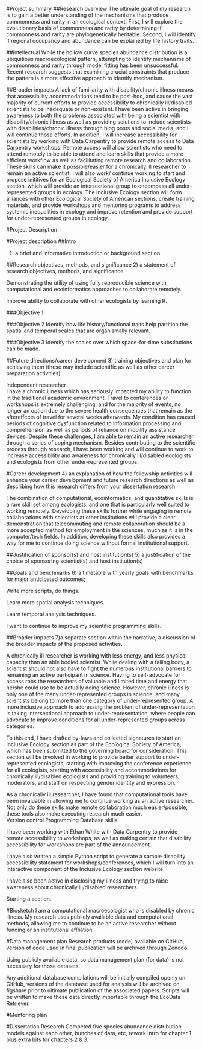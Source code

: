 <!--
Postdoctoral Research Fellowships in Biology
http://www.nsf.gov/funding/pgm_summ.jsp?pims_id=503622&org=BIO

http://www.nsf.gov/bio/prfb/applicant_how_to_apply_prfb.pdf
http://www.nsf.gov/bio/prfb/applicant_how_to_apply_prfb.pdf
-->

<!--
Prepare Project Summary (also called Abstract) of Proposed Research and Training. [1 page limit]
 This is an abstract of the proposed research and training. You must
clearly address and identify in separate statements using the three boxes:(1) an overview of the project;(2) the intellectual merit of the proposed activity; and (3) the broader impacts resulting from the proposed activity or the application will be returned without review.
For all areas, list your sponsoring scientist(s) and institution(s) in the overview.
-->
#Project summary
##Research overview
The ultimate goal of my research is to gain a better understanding of the mechanisms that produce commonness and rarity in
an ecological context. First, I will explore the evolutionary basis of commonness and rarity by determining if commonness and rarity are
phylogenetically heritable. Second, I will identify if regional occupancy and abundance can be explained by life history traits. <!--Or: Understanding the spatial and temporal scales that are relevant to organisms could provide a better guide for the spatial and temporal scale a study needs to identify mechanisms affecting species richness and abundance for those taxa.  It may also be possible to identify a general pattern for how space and time relationships change with taxa.-->

##Intellectual 
While the hollow curve species abundance distribution is a ubiquitious macroecological pattern, attempting to identify mechanisms of commonness and rarity through model fitting has been unsuccessful.  Recent research suggests that examining crucial constraints that produce the pattern is a more effective approach to identify mechanism.  <!--Something about S and N and interesting which species are likely to be more abundant, conservation, utility of trait based approaches + phylogeny over multiple taxa. --> <!--Different ecological mechanisms operate at different scales, and thus the scale at which a study is conducted is central to understanding those mechanisms.  While ecology has addressed the problems of spatial scale for some time now, it has been only recently that the data have become available to address the problem of temporal scale, although space-for-time substitutions are fairly common.  Because temporal scale ecology is still in its infancy, the problem of synthesizing the relationship between space and scale has not yet been thoroughly addressed, but is central to understanding over which scales space-for-time substitutions are effective, and the relative importance of space and time in identifying pattern generating ecological mechanisms.-->

##Broader impacts
A lack of familiarity with disability/chronic illness means that accessibility accommodations tend to be post-hoc, and cause the vast majority of current efforts to provide accessibility to chronically ill/disabled scientists to be inadequate or non-existent. I have been active in bringing awareness to both the problems associated with being a scientist with disability/chronic illness as well as providing solutions to include scientists with disabilities/chronic illness through blog posts and social media, and I will continue those efforts.  In addition, I will increase accessibility for scientists by working with Data Carpentry to provide remote access to Data Carpentry workshops. Remote access will allow scientists who need to attend remotely to be able to attend and learn skills that provide a more efficient workflow as well as facilitating remote research and collaboration.  These skills can make it possible/easier for a chronically ill researcher to remain an active scientist.  I will also work/ continue working to start and propose inititives for an Ecological Society of America Inclusive Ecology section. which will provide an intersectional group to encompass all under-represented groups in ecology.  The Inclusive Ecology section will form alliances with other Ecological Society of American sections, create training materials, and provide workshops and mentoring programs to address systemic inequalities in ecology and improve retention and provide support for under-represented groups in ecology.<!-- This may need to move down, and the other broader impacts section may need to move up.  Either way, the broader impacts needs quite a bit of work and focusing.-->

#Project Description
<!--
Prepare Project Description (Research and Training Plan).[6 page limit,
including all figures, tables, etc.] 
The research and training plan presents the research that you will conduct and the training that you will receive during the fellowship period and how they relate to your career goals. Include in the research and training plan: 1) a brief and informative introduction or background section; 2) a statement of research objectives, methods, and
significance; 3) training objectives and plan for achieving them (these may include scientific as well as other career preparation activities); 4) an explanation of how the fellowship activities will enhance your career development and future research directions as well as describing how this research differs from your dissertation research; 5) a justification of the choice of sponsoring scientist(s) and host institution(s); 6) a timetable with yearly goals with benchmarks for major anticipated outcomes; 7)a separate section within the narrative, a discussion of the broader impacts of the proposed activities.
-->
#Project description
##Intro
 1) a brief and informative introduction or background section 


##Research objectives, methods, and significance
2) a statement of research objectives, methods, and
significance

Demonstrating the utility of using fully reproducible science with computational and ecoinformatics approaches to collaborate remotely.


Improve ability to collaborate with other ecologists by learning R.


###Objective 1

###Objective 2
Identify how life history/functional traits help partition the spatial and temporal scales that are organismally relevant.

###Objective 3
Identify the scales over which space-for-time substitutions can be made.

##Future directions/career development
3) training objectives and plan for achieving them (these may include scientific as well as other career preparation activities)

Independent researcher  
I have a chronic illness which has seriously impacted my ability to function in the traditional academic environment.  Travel to conferences or workshops is extremely challenging, and for the majority of events, no longer an option due to the severe health consequences that  remain as the aftereffects of travel for several weeks afterwards.  My condition has caused periods of cognitive dysfunction related to information processing and comprehension as well as periods of reliance on mobility assistance devices.  <!-- I really don't know how much to disclose.  My inclination is to gloss over it personally, but I think from a cultural changing perspective that it could be valuable to fully disclose to indicate that I've got some really significant problems but am still doing research anyway -->  Despite these challenges, I am able to remain an active researcher through a series of coping mechanism.  Besides contributing to the scientific process through research, I have been working and will continue to work to increase accessibility and awareness for chronically ill/disabled ecologists and ecologists from other under-represented groups. 

#Career development
4) an explanation of how the fellowship activities will enhance your career development and future research directions as well as describing how this research differs from your dissertation research

The combination of computational, ecoinformatics, and quantitative skills is  a rare skill set among ecologists, and one that is particularly well suited to working remotely.  Developing these skills further while engaging in remote collaborations with scientists at other institutions will provide a clear demonstration that telecommuting and remote collaboration should be a more accepted method for employment in the sciences, much as it is in the computer/tech fields.  In addition, developing these skills also provides a way for me to continue doing science without formal institutional support.  
 

##Justification of sponsor(s) and host institution(s)
5) a justification of the choice of sponsoring scientist(s) and host institution(s)
<!-- Description of awesome people with the skills and ideas that I want to work with-->


##Goals and benchmarks
6) a timetable with yearly goals with benchmarks for major anticipated outcomes; 

<!--Need to learn phylogenetic analysis-->

Write more scripts, do things.

Learn more spatial analysis techniques.

Learn temporal analysis techniques.

I want to continue to improve my scientific programming skills.

##Broader impacts
7)a separate section within the narrative, a discussion of the broader impacts of the proposed activities.
<!--Inadequacy of current efforts to include chronically ill researchers.-->
A chronically ill researcher is working with less energy, and less physical capacity than an able bodied scientist.  While dealing with a failing body, a scientist should not also have to fight the numerous institutional barriers to remaining an active participant in science.  Having to self-advocate for access robs the researchers of valuable and limited time and energy that he/she could use to be actually doing science.  However, chronic illness is only one of the many under-represented groups in science, and many scientists belong to more than one category of under-represented group.  A more inclusive approach to addressing the problem of under-representation is taking intersectional approach to under-representation, where people can advocate to improve conditions for all under-represented groups across categories.

To this end, I have drafted by-laws and collected signatures to start an Inclusive Ecology section as part of the Ecological Society of America, which has been submitted to the governing board for consideration.  This section will be involved in working to provide better support to under-represented ecologists, starting with improving the conference experience for all ecologists, starting with accessibility and accommodations for chronically ill/disabled ecologists and providing training to volunteers, moderators, and staff on respecting gender identity and expression.    


<!--Tools that a chronically ill researcher can use to remain active in the field. -->
As a chronically ill researcher, I have found that computational tools have been invaluable in allowing me to continue working as an active researcher.  Not only do these skills make remote collaboration much easier/possible, these tools also make executing research much easier.  
Version control
Programming
Database skills


<!--Plan for teaching these skills.-->
I have been working with Ethan White with Data Carpentry to provide remote accessibility to workshops, as well as making certain that disability accessibility for workshops are part of the announcement.

I have also written a simple Python script to generate a sample disability accessibility statement for workshops/conferences, which I will turn into an interactive component of the Inclusive Ecology section website.

I have also been active in disclosing my illness and trying to raise awareness about chronically ill/disabled researchers.

Starting a section.

<!--
Biographical Sketch[2 page limit]
Submit your CV in the section Biographical Sketches. Follow the form
given in the Grants Program Guide II.C.2.f.i for senior personnel.
List conference abstracts and titles of presentations separate from peer-reviewed articles. For unpublished manuscripts, list only those submitted or accepted for publication (along with most likely date of publication). 
-->
#Biosketch
I am a computational macroecologist who is disabled by chronic illness.  My research uses publicly available data and computational methods, allowing me to continue to be an active researcher without funding or an institutional affliation.
<!--
Data Management Plan:
All applications must include a supplementary document of no more than two pages labeled "Data Management Plan". Describe plans for data management and sharing of the products of research, or assert the absence of the need for such plans. Upload this to Supplementary Documents–Data Management Plan.
-->
#Data management plan
Research products (code) available on GitHub, version of code used in final publication will be archived through Zenodo.

Using publicly available data, so data management plan (for data) is not necessary for those datasets.

Any additional database compilations will be initially compiled openly on GitHub,  versions of the database used for analysis will be archived on figshare prior to ultimate publication of the associated papers.  Scripts will be written to make these data directly importable through the EcoData Retriever.
<!-- 
Mentoring Plan:
A complete sponsoring scientist statement consists of two
parts; a CV of no more than two pages for each sponsor and a single discussion (no more than 3 pages) of the items below. Detailed description of what is required in the Sponsoring Scientist Statement can be found in the solicitation. Upload this to Supplementary Documents–Mentoring Plan.
Note: FastLane will warn youthat the mentoring plan should only be 1 page long. Disregard this warning for the PRFB program.
--> 
#Mentoring plan
<!--
Other Supplementary Docs:
Upload this to
Supplementary Documents–Other Supplementary Docs.
1.Abstract of the Doctoral Dissertation Research [1 page limit].
2.Teaching plan, if the teaching option is being requested in Competitive Areas 1 or 2 [3 pages].
-->
#Dissertation Research 
Competed five species abundance distribution models against each other, bunches of data, etc, rework intro for chapter 1 plus extra bits for chapters 2 & 3. 